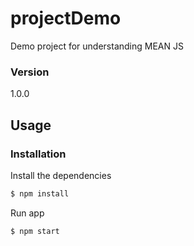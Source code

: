 # projectDemo
Demo project for understanding MEAN JS

### Version
1.0.0

## Usage


### Installation

Install the dependencies

```sh
$ npm install
```
Run app

```sh
$ npm start
```

